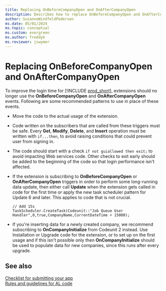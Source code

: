 ```yaml
---
title: Replacing OnBeforeCompanyOpen and OnAfterCompanyOpen
description: Describes how to replace OnBeforeCompanyOpen and OnAfterCompanyOpen events.
author: SusanneWindfeldPedersen
ms.date: 05/01/2024
ms.topic: conceptual
ms.custom: evergreen
ms.author: freddyk
ms.reviewer: jswymer
---
```


# Replacing OnBeforeCompanyOpen and OnAfterCompanyOpen

To improve the login time for [!INCLUDE [prod_short](../developer/includes/prod_short.md)], extensions should no longer use the **OnBeforeCompanyOpen** and **OnAfterCompanyOpen** events. Following are some recommended patterns to use in place of these events.

- Move the code to the actual usage of the extension.
- Code written on the subscribers that are called from these triggers must be safe. Every **Get**, **Modify**, **Delete**, and **Insert** operation must be written with `if...then`, to avoid raising conditions that could prevent user from signing in.
- The code should start with a check `if not guiallowed then exit;` to avoid impacting Web services code. Other checks to exit early should be added to the beginning of the code so that login performance isn't affected.
- If the extension is subscribing to **OnBeforeCompanyOpen** or **OnAfterCompanyOpen** triggers in order to perform some long-running data update, then either call **Update** when the extension gets called in code for the first time or apply the new task scheduler pattern for Update 6 and later. This applies to code that is not crucial.
    
    ```al
    // Add 15s
    TaskScheduler.CreateTask(Codeunit::"Job Queue User Handler",0,true,CompanyName,CurrentDateTime + 15000);
    ```

- If you're inserting data for a newly created company, we recommend subscribing to **OnCompanyInitialize** from Codeunit 2 instead. Use Installation or Upgrade code for the extension, or to set up on the first usage and if this isn't possible only then **OnCompanyInitialize** should be used to populate data for new companies, since this runs after every upgrade.

## See also

[Checklist for submitting your app](../developer/devenv-checklist-submission.md)  
[Rules and guidelines for AL code](apptest-overview.md)  